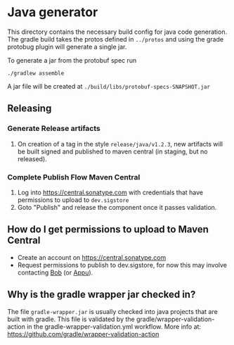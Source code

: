 # Java generator

This directory contains the necessary build config for java code generation. The gradle
build takes the protos defined in `../protos` and using the grade protobug plugin will
generate a single jar.

To generate a jar from the protobuf spec run
```
./gradlew assemble
```
A jar file will be created at `./build/libs/protobuf-specs-SNAPSHOT.jar`

## Releasing

### Generate Release artifacts
1. On creation of a tag in the style `release/java/v1.2.3`, new artifacts will be built signed
   and published to maven central (in staging, but no released).

### Complete Publish Flow Maven Central
1. Log into https://central.sonatype.com with credentials that have permissions to upload to `dev.sigstore`
1. Goto "Publish" and release the component once it passes validation.

## How do I get permissions to upload to Maven Central
- Create an account on https://central.sonatype.com
- Request permissions to publish to dev.sigstore, for now this may involve contacting
  [Bob](https://github.com/bobcallaway) (or [Appu](https://github.com/loosebazooka)).

## Why is the gradle wrapper jar checked in?

The file `gradle-wrapper.jar` is usually checked into java projects that are built with gradle.
This file is validated by the gradle/wrapper-validation-action in the gradle-wrapper-validation.yml workflow.
More info at: https://github.com/gradle/wrapper-validation-action
